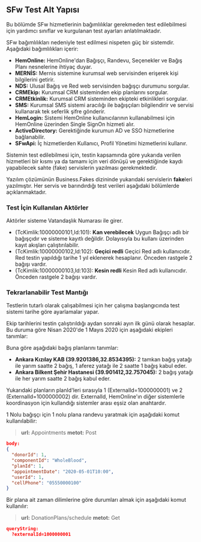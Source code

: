 ﻿## SFw Test Alt Yapısı

Bu bölümde SFw hizmetlerinin bağımlılıklar gerekmeden test edilebilmesi için 
yardımcı sınıflar ve kurgulanan test ayarları anlatılmaktadır.

SFw  bağımlılıkları nedeniyle test edilmesi nispeten güç bir sistemdir. Aşağıdaki
bağımlılıkları içerir:

- **HemOnline:** HemOnline'dan Bağışçı, Randevu, Seçenekler ve Bağış Planı nesnelerine
ihtiyaç duyar.
- **MERNİS:** Mernis sistemine kurumsal web servisinden erişerek kişi bilgilerini
getirir.
- **NDS:** Ulusal Bağış ve Red web servisinden bağışçı durumunu sorgular.
- **CRMEkip:** Kurumsal CRM sisteminden ekip planlarını sorgular.
- **CRMEtkinlik:** Kurumsal CRM sisteminden ekipteki etkinlikleri sorgular.
- **SMS:** Kurumsal SMS sistemi aracılığı ile bağışçıları bilgilendirir ve servisi
kullanarak tek seferlik şifre gönderir.
- **HemLogin:** Sistemi HemOnline kullanıcılarının kullanabilmesi için HemOnline
üzerinden Single SignOn hizmeti alır.
- **ActiveDirectory:** Gerektiğinde kurumun AD ve SSO hizmetlerine bağlanabilir.
- **SFwApi:** İç hizmetlerden Kullanıcı, Profil Yönetimi hizmetlerini kullanır.

Sistemin test edilebilmesi için, testin kapsamında göre yukarıda verilen hizmetleri
bir kısmı ya da tamamı için veri dönüşü ve gerektiğinde kaydı yapabilecek sahte (fake)
servislerin yazılması gerekmektedir.

Yazılım çözümünün Business.Fakes dizininde yukarıdaki servislerin **fake**leri
yazılmıştır. Her servis ve barındırdığı test verileri aşağıdaki bölümlerde açıklanmaktadır.


### Test İçin Kullanılan Aktörler

Aktörler sisteme Vatandaşlık Numarası ile girer.

- (TcKimlik:10000000101,Id:101): **Kan verebilecek** Uygun Bağışçı adlı bir bağışçıdır ve sisteme kayıtlı değildir.
Dolayısıyla bu kullanı üzerinden kayıt akışları çalıştırılabilir.
- (TcKimlik:10000000102,Id:102): **Geçici redli** Geçici Red adlı kullanıcıdır. Red testin yapıldığı tarihe 1 yıl
eklenerek hesaplanır. Önceden rastgele 2 bağışı vardır.
- (TcKimlik:10000000103,Id:103): **Kesin redli** Kesin Red adlı kullanıcıdır. Önceden rastgele 2 bağışı vardır.

### Tekrarlanabilir Test Mantığı

Testlerin tutarlı olarak çalışabilmesi için 
her çalışma başlangıcında test sistemi tarihe göre ayarlamalar yapar.

Ekip tarihlerini testin çalıştırıldığı aydan sonraki ayın ilk günü olarak hesaplar. Bu duruma
göre Nisan 2020'de 1 Mayıs 2020 için aşağıdaki ekipleri tanımlar:

Buna göre aşağıdaki bağış planlarını tanımlar:

- **Ankara Kızılay KAB (39.9201386,32.8534395):** 2 tamkan bağış yatağı ile yarım saatte 2 bağış, 1 aferez yatağı ile
2 saatte 1 bağış kabul eder.
- **Ankara Bilkent Şehir Hastanesi (39.901412,32.757045):** 2 bağış yatağı ile her yarım saatte 2 bağış kabul eder.

Yukarıdaki planların planId'leri sırasıyla 1 (ExternalId=1000000001) ve 
2 (ExternalId=1000000002) dir. ExternalId, HemOnline'ın diğer sistemlerle koordinasyon
için kullandığı sistemler arası eşsiz olan anahtardır.

1 Nolu bağışçı için 1 nolu plana randevu yaratmak için aşağıdaki komut kullanılabilir:

> **url:** Appointments
> **metot:** Post
``` json
body:
{
  "donorId": 1,
  "componentId": "WholeBlood",
  "planId": 1,
  "appointmentDate": "2020-05-01T10:00",
  "userId": 1,
  "cellPhone": "05550000100"
}
```

Bir plana ait zaman dilimlerine göre durumları almak için aşağıdaki komut kullanılır:

> **url:** DonationPlans/schedule
> **metot:** Get
``` json
queryString:
  ?externalId=1000000001
```


